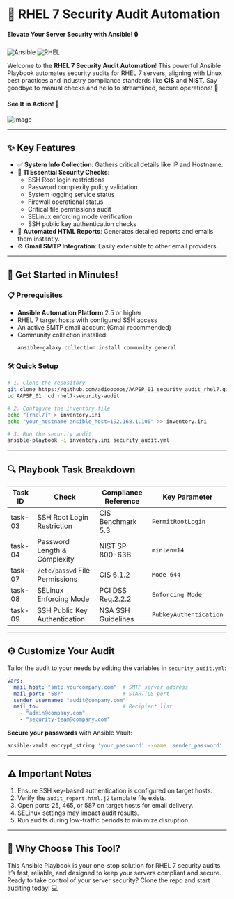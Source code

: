 # 🚀 RHEL 7 Security Audit Automation

#### Elevate Your Server Security with Ansible! 🔒

![Ansible](https://img.shields.io/badge/Ansible-2.5+-red?logo=ansible&style=for-the-badge)
![RHEL](https://img.shields.io/badge/RHEL-7.x-orange?logo=red-hat&style=for-the-badge)

Welcome to the **RHEL 7 Security Audit Automation**! This powerful Ansible Playbook automates security audits for RHEL 7 servers, aligning with Linux best practices and industry compliance standards like **CIS** and **NIST**. Say goodbye to manual checks and hello to streamlined, secure operations! 🌟

#### See It in Action! 📸
![image](https://github.com/user-attachments/assets/c662512c-d4f0-4829-b51b-93cebd82fc8c)


---

## ✨ Key Features
- ✅ **System Info Collection**: Gathers critical details like IP and Hostname.
- 🔐 **11 Essential Security Checks**:
  - SSH Root login restrictions
  - Password complexity policy validation
  - System logging service status
  - Firewall operational status
  - Critical file permissions audit
  - SELinux enforcing mode verification
  - SSH public key authentication checks
- 📧 **Automated HTML Reports**: Generates detailed reports and emails them instantly.
- ⚙️ **Gmail SMTP Integration**: Easily extensible to other email providers.

---

## 🚀 Get Started in Minutes!

### 📋 Prerequisites
- **Ansible Automation Platform** 2.5 or higher
- RHEL 7 target hosts with configured SSH access
- An active SMTP email account (Gmail recommended)
- Community collection installed:  
  ```bash
  ansible-galaxy collection install community.general
  ```

### 🛠️ Quick Setup
```bash
# 1. Clone the repository
git clone https://github.com/adiooooos/AAPSP_01_security_audit_rhel7.git
cd AAPSP_01  cd rhel7-security-audit

# 2. Configure the inventory file
echo "[rhel7]" > inventory.ini
echo "your_hostname ansible_host=192.168.1.100" >> inventory.ini

# 3. Run the security audit
ansible-playbook -i inventory.ini security_audit.yml
```

---

## 🔍 Playbook Task Breakdown
| Task ID | Check | Compliance Reference | Key Parameter |
|---------|-----------------------|----------------------|---------------|
| task-03 | SSH Root Login Restriction | CIS Benchmark 5.3 | `PermitRootLogin` |
| task-04 | Password Length & Complexity | NIST SP 800-63B | `minlen=14` |
| task-07 | `/etc/passwd` File Permissions | CIS 6.1.2 | `Mode 644` |
| task-08 | SELinux Enforcing Mode | PCI DSS Req.2.2.2 | `Enforcing Mode` |
| task-09 | SSH Public Key Authentication | NSA SSH Guidelines | `PubkeyAuthentication` |

---

## ⚙️ Customize Your Audit
Tailor the audit to your needs by editing the variables in `security_audit.yml`:

```yaml
vars:
  mail_host: "smtp.yourcompany.com"  # SMTP server address
  mail_port: "587"                   # STARTTLS port
  sender_username: "audit@company.com"
  mail_to:                           # Recipient list
    - "admin@company.com"
    - "security-team@company.com"
```

**Secure your passwords** with Ansible Vault:
```bash
ansible-vault encrypt_string 'your_password' --name 'sender_password'
```

---

## ⚠️ Important Notes
1. Ensure SSH key-based authentication is configured on target hosts.
2. Verify the `audit_report.html.j2` template file exists.
3. Open ports 25, 465, or 587 on target hosts for email delivery.
4. SELinux settings may impact audit results.
5. Run audits during low-traffic periods to minimize disruption.

---

## 🌟 Why Choose This Tool?
This Ansible Playbook is your one-stop solution for RHEL 7 security audits. It’s fast, reliable, and designed to keep your servers compliant and secure. Ready to take control of your server security? Clone the repo and start auditing today! 💻
